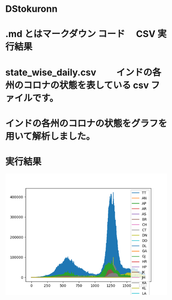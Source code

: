 # DStokuronn

# .md とはマークダウン コード　 CSV 実行結果

# state_wise_daily.csv 　　インドの各州のコロナの状態を表している csv ファイルです。

# インドの各州のコロナの状態をグラフを用いて解析しました。

# 実行結果

![India_state_wise_daily](/image/India.png)

<!--
import pandas as pd
import numpy as np     配列の演算や分析作業
import sys                  Pythonのインタプリタや実行環境に関する情報を扱うためのライブラリ
from time import sleep      処理を一時的に停止する timeモジュールの中のsleepメソッドを使いたいのでインポートする
import matplotlib.pyplot as plt グラフ描画の標準的なライブラリ
import subprocess as sp     Python のプログラムから他のアプリを起動したり、実行結果を得たりするモジュール
from sklearn.metrics import r2_score as r2
import matplotlib.patches as mpatches


sp.call("wget https://data.covid19india.org/csv/latest/state_wise_daily.csv",shell=True) csvファイルを呼び出す
sp.call("cat state_wise_daily.csv|sed '2,$s/,-/,/g' >new",shell=True)  ファイルの内容を表示
sp.call("mv new state_wise_daily.csv",shell=True)  ファイルを移動
data=pd.read_csv("state_wise_daily.csv")
data.fillna(0,inplace=True) パラメータの追加
sp.call("rm state_wise_daily.csv",shell=True)



# print(data)
# plt.savefig("India_state_wise_daily.png")
print(data.plot())
print(plt.show())プロットしたグラフを描画
-->
